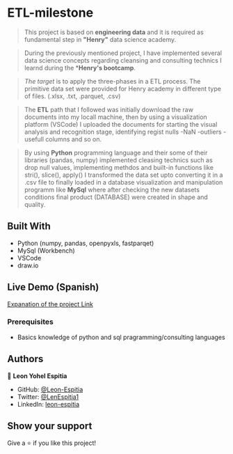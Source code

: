 # ETL-milestone
> This project is based on **engineering data** and it is required as fundamental step in **"Henry"** data science academy.

> During the previously mentioned project, I have implemented several data science concepts regarding cleansing and consulting technics I learnd during the ***Henry's bootcamp**.

> *The target* is to apply the three-phases in a ETL process. The primitive data set were provided for Henry academy in different type of files. (.xlsx, .txt, .parquet, .csv)

> The **ETL** path that I followed was initially download the raw documents into my locall machine, then by using a visualization platform (VSCode) I uploaded the documents for starting the visual analysis and recognition stage, identifying regist nulls -NaN -outliers -usefull columns and so on. 

> By using **Python** programming language and their  some of their libraries (pandas, numpy) implemented cleasing technics such as drop null values, implementing methdos and built-in functions like stri(), slice(), apply() I transformed the data set upto converting it in a .csv file to finally loaded in a database visualization and manipulation programm like **MySql** where after checking the new datasets conditions final product (DATABASE) were created in shape and quality.

## Built With

- Python (numpy, pandas, openpyxls, fastparqet)
- MySql (Workbench)
- VSCode
- draw.io

## Live Demo (Spanish)

[Expanation of the project Link](https://livedemo.com)

### Prerequisites

- Basics knowledge of python and sql pragramming/consulting languages


## Authors

👤 **Leon Yohel Espitia**

- GitHub: [@Leon-Espitia](https://github.com/Leon-Espitia)
- Twitter: [@LenEspitia1](https://twitter.com/LenEspitia1)
- LinkedIn: [leon-espitia](https://www.linkedin.com/in/leon-espitia/)



## Show your support

Give a ⭐️ if you like this project!

